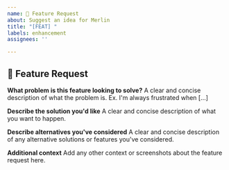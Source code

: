 ```yaml
---
name: 🚀 Feature Request
about: Suggest an idea for Merlin
title: "[FEAT] "
labels: enhancement
assignees: ''

---
```


<!-- NOTE: If your feature is related to a bug, please file a Bug report instead! -->

## 🚀 Feature Request

**What problem is this feature looking to solve?**
A clear and concise description of what the problem is. Ex. I'm always frustrated when [...]

**Describe the solution you'd like**
A clear and concise description of what you want to happen.

**Describe alternatives you've considered**
A clear and concise description of any alternative solutions or features you've considered.

**Additional context**
Add any other context or screenshots about the feature request here.
